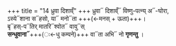 +++
title = "14 ध्रुवा दिशाव्ँ"
+++
ध्रुवा᳓ दिशाव्ँ᳓ विष्णु-पत्न्य् अ᳓-घोरा,  
ऽस्ये᳓शाना स᳓हसो, या᳓ मनो᳓ता +++(←मनस् + ऊता)+++।    
बृ᳓हस्-प᳓तिर् मातरि᳓श्वोत᳓ वायु᳓स्  
**सन्धुवाना᳓**+++(ः←धु कम्पने)+++ वा᳓ता अभि᳓ नो **गृणन्तु** ।
